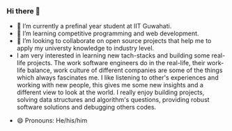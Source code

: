 ### Hi there 👋


<!-- **MonuKumar1/MonuKumar1** is a ✨ _special_ ✨ repository because its `README.md` (this file) appears on your GitHub profile. -->
  

- 🔭 I’m currently  a prefinal year student at IIT Guwahati.
- 🌱 I’m learning competitive programming and web development.
- 👯 I’m looking to collaborate on open source projects that help me to apply my universty knowledge to industry level.
-  I am very interested in learning new tach-stacks and building some real-life projects. The work software engineers do in the real-life, their work-life balance, work culture of different companies are some of the things which always fascinates me. I like listening to other's experiences and working with new people, this gives me some new insights and a  different view to look at the world.  I really enjoy building projects, solving data structures and algorithm's questions, providing robust software solutions and debugging others codes.
<!-- - 🤔 I’m looking for help with ... -->
<!-- - 💬 Ask me about ... -->
<!-- - 📫 How to reach me:  -->
- 😄 Pronouns: He/his/him
<!-- - ⚡ Fun fact:  -->
